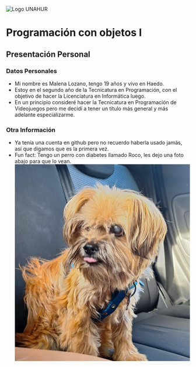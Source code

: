 ![Logo UNAHUR](./UNAHUR.png)

# Programación con objetos I
## Presentación Personal

### Datos Personales
- Mi nombre es Malena Lozano, tengo 19 años y vivo en Haedo.
- Estoy en el segundo año de la Tecnicatura en Programación, con el objetivo de hacer la Licenciatura en Informática luego.
- En un principio consideré hacer la Tecnicatura en Programación de Videojuegos pero me decidí a tener un título más general y más adelante especializarme.


### Otra Información
- Ya tenía una cuenta en github pero no recuerdo haberla usado jamás, así que digamos que es la primera vez.
- Fun fact: Tengo un perro con diabetes llamado Roco, les dejo una foto abajo para que lo vean.
![Foto de mi perro](./Roco.jpeg)
